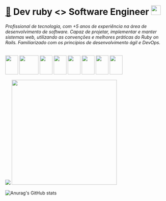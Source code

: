 # [:paperclip:](https://drive.google.com/file/d/1hmXImAke6uDrzBUVY8I9KIfQgY41oOO6/view?usp=drive_link) Dev ruby <> Software Engineer <a href="https://linkedin.com/in/leandrolasnor"><img src="https://cdn.jsdelivr.net/gh/devicons/devicon/icons/linkedin/linkedin-original.svg" width="30" height="30"/></a>

######  Profissional de tecnologia, com +5 anos de experiência na área de desenvolvimento de software. Capaz de projetar, implementar e manter sistemas web, utilizando as convenções e melhores práticas do Ruby on Rails. Familiarizado com os princípios de desenvolvimento ágil e DevOps.

<img src="https://cdn.jsdelivr.net/gh/devicons/devicon/icons/vscode/vscode-original.svg" width="40" height="60" /> <img src="https://cdn.jsdelivr.net/gh/devicons/devicon/icons/docker/docker-original.svg" width="60" height="60"/> <img src="https://cdn.jsdelivr.net/gh/devicons/devicon/icons/kubernetes/kubernetes-plain.svg" width="40" height="60"/> <img loading="lazy" src="https://cdn.jsdelivr.net/gh/devicons/devicon/icons/ruby/ruby-original.svg" width="40" height="60" /> <img src="https://cdn.jsdelivr.net/gh/devicons/devicon/icons/rails/rails-plain.svg" width="40" height="60" /> <img src="https://cdn.jsdelivr.net/gh/devicons/devicon/icons/react/react-original.svg" width="40" height="60"/> <img src="https://cdn.jsdelivr.net/gh/devicons/devicon/icons/redux/redux-original.svg" width="40" height="60"/> <img loading="lazy" src="https://cdn.jsdelivr.net/gh/devicons/devicon/icons/git/git-original.svg" width="40" height="60"/>

<img src="https://media0.giphy.com/media/v1.Y2lkPTc5MGI3NjExbDM0bDd3YW8za3Nia21vZDJxeGZyZW9lazltY3l0NDVsNmFqcTU3eCZlcD12MV9pbnRlcm5hbF9naWZfYnlfaWQmY3Q9Zw/xT1XGOGdyDrL2BTfxK/giphy.gif" /> <img src="https://pic.clubic.com/v1/images/1958400/raw.webp?fit=max&width=1200&hash=033dfeb021cb66cb5be0c135e73ab3e54619f048" width="330"/>

![Anurag's GitHub stats](https://github-readme-stats.vercel.app/api?username=leandrolasnor&show_icons=true&theme=rose_pine)



